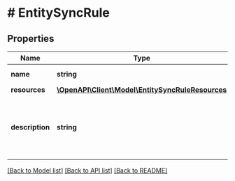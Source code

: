 # # EntitySyncRule

## Properties

Name | Type | Description | Notes
------------ | ------------- | ------------- | -------------
**name** | **string** | Entity sync rule name. |
**resources** | [**\OpenAPI\Client\Model\EntitySyncRuleResources**](EntitySyncRuleResources.md) |  |
**description** | **string** | A description or user annotation for the entity sync rule. | [optional]

[[Back to Model list]](../../README.md#models) [[Back to API list]](../../README.md#endpoints) [[Back to README]](../../README.md)
